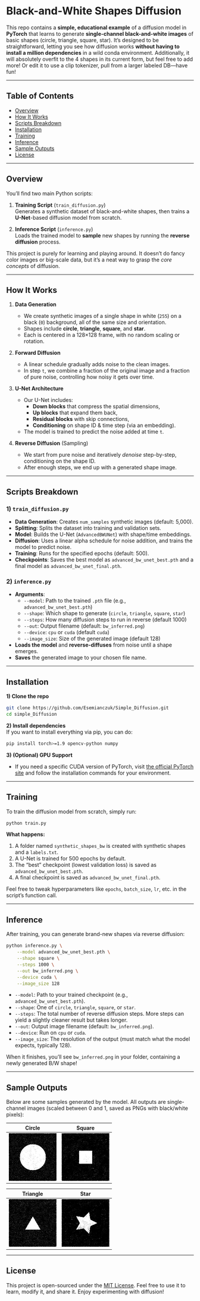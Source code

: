 # Black-and-White Shapes Diffusion

This repo contains a **simple, educational example** of a diffusion model in **PyTorch** that learns to generate **single-channel black-and-white images** of basic shapes (circle, triangle, square, star). It’s designed to be straightforward, letting you see how diffusion works **without having to install a million dependencies** in a wild conda environment. Additionally, it will absolutely overfit to the 4 shapes in its current form, but feel free to add more! Or edit it to use a clip tokenizer, pull from a larger labeled DB—have fun!

---

## Table of Contents
- [Overview](#overview)
- [How It Works](#how-it-works)
- [Scripts Breakdown](#scripts-breakdown)
- [Installation](#installation)
- [Training](#training)
- [Inference](#inference)
- [Sample Outputs](#sample-outputs)
- [License](#license)

---

## Overview

You’ll find two main Python scripts:

1. **Training Script** (`train_diffusion.py`)  
   Generates a synthetic dataset of black-and-white shapes, then trains a **U-Net**-based diffusion model from scratch.

2. **Inference Script** (`inference.py`)  
   Loads the trained model to **sample** new shapes by running the **reverse diffusion** process.

This project is purely for learning and playing around. It doesn’t do fancy color images or big-scale data, but it’s a neat way to grasp the *core concepts* of diffusion.

---

## How It Works

1. **Data Generation**  
   - We create synthetic images of a single shape in white (`255`) on a black (`0`) background, all of the same size and orientation.  
   - Shapes include **circle**, **triangle**, **square**, and **star**.  
   - Each is centered in a 128×128 frame, with no random scaling or rotation.

2. **Forward Diffusion**  
   - A linear schedule gradually adds noise to the clean images.  
   - In step `t`, we combine a fraction of the original image and a fraction of pure noise, controlling how noisy it gets over time.

3. **U-Net Architecture**  
   - Our U-Net includes:
     - **Down blocks** that compress the spatial dimensions,
     - **Up blocks** that expand them back,
     - **Residual blocks** with skip connections,
     - **Conditioning** on shape ID & time step (via an embedding).  
   - The model is trained to predict the noise added at time `t`.

4. **Reverse Diffusion** (Sampling)  
   - We start from pure noise and iteratively *denoise* step-by-step, conditioning on the shape ID.  
   - After enough steps, we end up with a generated shape image.

---

## Scripts Breakdown

### 1) `train_diffusion.py`

- **Data Generation**: Creates `num_samples` synthetic images (default: 5,000).  
- **Splitting**: Splits the dataset into training and validation sets.  
- **Model**: Builds the U-Net (`AdvancedBWUNet`) with shape/time embeddings.  
- **Diffusion**: Uses a linear alpha schedule for noise addition, and trains the model to predict noise.  
- **Training**: Runs for the specified epochs (default: 500).  
- **Checkpoints**: Saves the best model as `advanced_bw_unet_best.pth` and a final model as `advanced_bw_unet_final.pth`.

### 2) `inference.py`

- **Arguments**:
  - `--model`: Path to the trained `.pth` file (e.g., `advanced_bw_unet_best.pth`)
  - `--shape`: Which shape to generate (`circle`, `triangle`, `square`, `star`)
  - `--steps`: How many diffusion steps to run in reverse (default 1000)
  - `--out`: Output filename (default: `bw_inferred.png`)
  - `--device`: `cpu` or `cuda` (default `cuda`)
  - `--image_size`: Size of the generated image (default 128)
- **Loads the model** and **reverse-diffuses** from noise until a shape emerges.  
- **Saves** the generated image to your chosen file name.

---

## Installation

**1) Clone the repo**
```bash
git clone https://github.com/Esemianczuk/Simple_Diffusion.git
cd simple_Diffusion
```

**2) Install dependencies**  
If you want to install everything via pip, you can do:
```bash
pip install torch>=1.9 opencv-python numpy
```

**3) (Optional) GPU Support**  
- If you need a specific CUDA version of PyTorch, visit [the official PyTorch site](https://pytorch.org/) and follow the installation commands for your environment.

---

## Training

To train the diffusion model from scratch, simply run:
```bash
python train.py
```
**What happens:**
1. A folder named `synthetic_shapes_bw` is created with synthetic shapes and a `labels.txt`.
2. A U-Net is trained for 500 epochs by default.
3. The “best” checkpoint (lowest validation loss) is saved as `advanced_bw_unet_best.pth`.
4. A final checkpoint is saved as `advanced_bw_unet_final.pth`.

Feel free to tweak hyperparameters like `epochs`, `batch_size`, `lr`, etc. in the script’s function call.

---

## Inference

After training, you can generate brand-new shapes via reverse diffusion:

```bash
python inference.py \
    --model advanced_bw_unet_best.pth \
    --shape square \
    --steps 1000 \
    --out bw_inferred.png \
    --device cuda \
    --image_size 128
```

- `--model`: Path to your trained checkpoint (e.g., `advanced_bw_unet_best.pth`).
- `--shape`: One of `circle`, `triangle`, `square`, or `star`.
- `--steps`: The total number of reverse diffusion steps. More steps can yield a slightly cleaner result but takes longer.
- `--out`: Output image filename (default: `bw_inferred.png`).
- `--device`: Run on `cpu` or `cuda`.
- `--image_size`: The resolution of the output (must match what the model expects, typically 128).

When it finishes, you’ll see `bw_inferred.png` in your folder, containing a newly generated B/W shape!

---

## Sample Outputs

Below are some samples generated by the model. All outputs are single-channel images (scaled between 0 and 1, saved as PNGs with black/white pixels):

| Circle                                   | Square                                    |
|:----------------------------------------:|:-----------------------------------------:|
| ![Circle](images/bw_generated_circle.png)| ![Square](images/bw_generated_square.png) |

| Triangle                                    | Star                                    |
|:-------------------------------------------:|:----------------------------------------:|
| ![Triangle](images/bw_generated_triangle.png)| ![Star](images/bw_generated_star.png)   |

---

## License

This project is open-sourced under the [MIT License](LICENSE). Feel free to use it to learn, modify it, and share it. Enjoy experimenting with diffusion!
```
